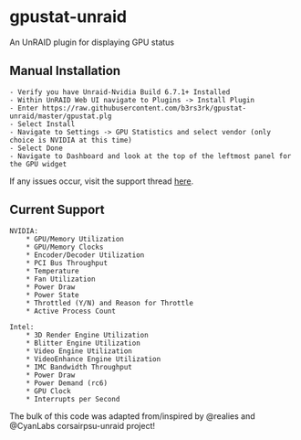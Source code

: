# gpustat-unraid
An UnRAID plugin for displaying GPU status

## Manual Installation
    - Verify you have Unraid-Nvidia Build 6.7.1+ Installed
    - Within UnRAID Web UI navigate to Plugins -> Install Plugin
    - Enter https://raw.githubusercontent.com/b3rs3rk/gpustat-unraid/master/gpustat.plg
    - Select Install
    - Navigate to Settings -> GPU Statistics and select vendor (only choice is NVIDIA at this time)
    - Select Done
    - Navigate to Dashboard and look at the top of the leftmost panel for the GPU widget

If any issues occur, visit the support thread [here](https://forums.unraid.net/topic/89453-plugin-gpu-statistics/ "[PLUGIN] GPU Statistics").

## Current Support

    NVIDIA:
        * GPU/Memory Utilization
        * GPU/Memory Clocks
        * Encoder/Decoder Utilization
        * PCI Bus Throughput
        * Temperature
        * Fan Utilization
        * Power Draw
        * Power State
        * Throttled (Y/N) and Reason for Throttle
        * Active Process Count

    Intel:
        * 3D Render Engine Utilization
        * Blitter Engine Utilization
        * Video Engine Utilization
        * VideoEnhance Engine Utilization
        * IMC Bandwidth Throughput
        * Power Draw
        * Power Demand (rc6)
        * GPU Clock
        * Interrupts per Second

The bulk of this code was adapted from/inspired by @realies and @CyanLabs corsairpsu-unraid project!
